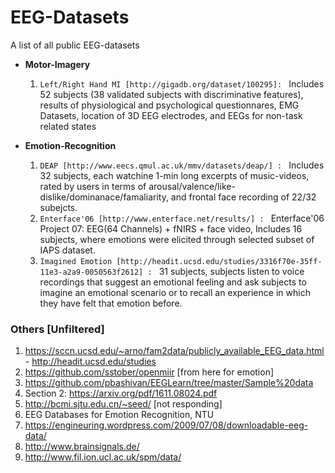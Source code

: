 # EEG-Datasets
A list of all public EEG-datasets

* **Motor-Imagery**
  1. `Left/Right Hand MI [http://gigadb.org/dataset/100295]: ` Includes 52 subjects (38 validated subjects with discriminative features), results of physiological and psychological questionnares, EMG Datasets, location of 3D EEG electrodes, and EEGs for non-task related states
  
  
* **Emotion-Recognition**
  1. `DEAP [http://www.eecs.qmul.ac.uk/mmv/datasets/deap/] : ` Includes 32 subjects, each watchine 1-min long excerpts of music-videos, rated by users in terms of arousal/valence/like-dislike/dominanace/famaliarity, and frontal face recording of 22/32 subejcts.
  2. `Enterface'06 [http://www.enterface.net/results/] : ` Enterface'06 Project 07: EEG(64 Channels) + fNIRS + face video, Includes 16 subjects, where emotions were elicited through selected subset of IAPS dataset.
  3. `Imagined Emotion [http://headit.ucsd.edu/studies/3316f70e-35ff-11e3-a2a9-0050563f2612] : ` 31 subjects, subjects listen to voice recordings that suggest an emotional feeling and ask subjects to imagine an emotional scenario or to recall an experience in which they have felt that emotion before.
  
  
  
### Others [Unfiltered]
  1. https://sccn.ucsd.edu/~arno/fam2data/publicly_available_EEG_data.html - http://headit.ucsd.edu/studies 
  2. https://github.com/sstober/openmiir 
[from here for emotion] 
  3. https://github.com/pbashivan/EEGLearn/tree/master/Sample%20data 
  4. Section 2: https://arxiv.org/pdf/1611.08024.pdf 
  5. http://bcmi.sjtu.edu.cn/~seed/ [not responding] 
  6. EEG Databases for Emotion Recognition, NTU 
  7. https://engineuring.wordpress.com/2009/07/08/downloadable-eeg-data/ 
  8. http://www.brainsignals.de/
  9. http://www.fil.ion.ucl.ac.uk/spm/data/
  
